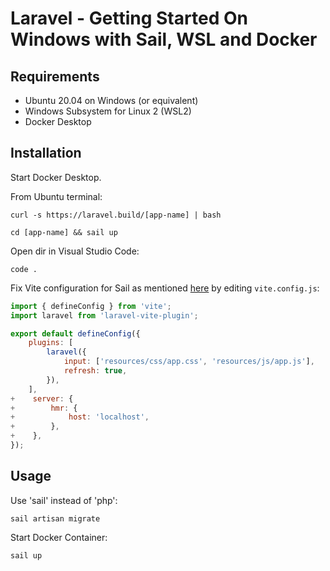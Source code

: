 # Laravel - Getting Started On Windows with Sail, WSL and Docker

## Requirements

- Ubuntu 20.04 on Windows (or equivalent)
- Windows Subsystem for Linux 2 (WSL2)
- Docker Desktop

## Installation

Start Docker Desktop.

From Ubuntu terminal:

```
curl -s https://laravel.build/[app-name] | bash

cd [app-name] && sail up
```

Open dir in Visual Studio Code:

```
code .
```

Fix Vite configuration for Sail as mentioned [here](https://github.com/laravel/vite-plugin/pull/42) by editing ```vite.config.js```:

```js
import { defineConfig } from 'vite';
import laravel from 'laravel-vite-plugin';

export default defineConfig({
    plugins: [
        laravel({
            input: ['resources/css/app.css', 'resources/js/app.js'],
            refresh: true,
        }),
    ],
+    server: {
+        hmr: {
+            host: 'localhost',
+        },
+    },
});
```

## Usage

Use 'sail' instead of 'php':

```
sail artisan migrate
```

Start Docker Container:

```
sail up
```